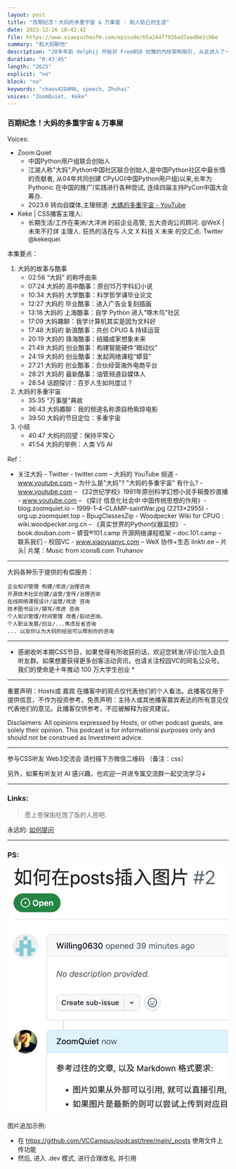 ```yaml
---
layout: post
title: "百期纪念！大妈的多重宇宙 & 万事屋 - 助人助己的生涯"
date: 2023-12-26 10:42:42 
file: https://www.xiaoyuzhoufm.com/episode/65a244f7926ad7aad0e1cb6e
summary: "和大妈聊他"
description: "20多年前 delphij 开始对 FreeBSD 优雅的内核架构吸引, 从此进入了一个完全不同的空间, 又历经了中美两国不同的 IT 环境, 对在校和35+程序猿都有什么建议?..."
duration: "0:43:45" 
length: "2625"
explicit: "no" 
block: "no" 
keywords: "chaos42DAMA, speech, Zhuhai"
voices: "ZoomQuiet，　Keke"
---
```


### 百期纪念！大妈的多重宇宙 & 万事屋

Voices:

- Zoom.Quiet
    + 中国Python用户组联合创始人
    + 江湖人称"大妈",Python中国社区联合创始人,是中国Python社区中最长情的贡献者, 从04年共同创建 CPyUG(中国Python用户组)以来,长年为 Pythonic 在中国的推广/实践进行各种尝试, 连续四届主持PyCon中国大会筹办. 
    + 2023.6 转向自媒体,主理频道: [大媽的多重宇宙 - YouTube](https://www.youtube.com/@Chaos42DAMA)
- Keke | CSS播客主理人:
    + 长期生活/工作在美洲/大洋洲 的前企业高管, 五大咨询公司顾问. @WeX | 未來不打烊 主理人. 狂热的活在与 人文 X 科技 X 未来 的交汇点. Twitter @kekequei


本集要点：

1. 大妈的故事与酷事
    - 02:56 “大妈” 的称呼由来
    - 07:24 大妈的 高中酷事：原创15万字科幻小说
    - 10:34 大妈的 大学酷事：科学哲学课毕业论文
    - 12:27 大妈的 毕业酷事：进入广告业复刻插画
    - 13:18 大妈的 上海酷事：自学 Python 进入“啄木鸟”社区
    - 17:09 大妈趣聊：我学计算机其实是因为文科好
    - 17:48 大妈的 新浪酷事：共创 CPUG & 持续运营
    - 20:19 大妈的 珠海酷事：结婚成家想象未来
    - 21:49 大妈的 创业酷事：构建智能硬件“眼动仪”
    - 24:19 大妈的 创业酷事：发起网络课程“蟒营”
    - 27:21 大妈的 创业酷事：合伙经营海外电商平台
    - 28:21 大妈的 最新酷事：油管频道自媒体人
    - 28:54 话题探讨：百岁人生如何度过？
2. 大妈的多重宇宙
    - 35:35 “万事屋”典故
    - 36:43 大妈趣聊：我的频道名称源自杨紫琼电影
    - 39:50 大妈的节目定位：多重宇宙
3. 小结
    - 40:47 大妈的回望：保持平常心
    - 41:54 大妈的举例：人类 VS AI

Ref：

- 关注大妈 - Twitter - twitter.com
– 大妈的 YouTube 频道 - www.youtube.com
– 为什么是"大妈"? "大妈的多重宇宙" 有什么? - www.youtube.com
– 《22世纪学校》1991年原创科学幻想小说手稿誊抄直播 - www.youtube.com
– 《探讨 信息化社会中 中国传统思想的作用》- blog.zoomquiet.io
– 1999-1-4-CLAMP-saintWar.jpg (2213×2955) - org.up.zoomquiet.top
– BpugClassesZip - Woodpecker Wiki for CPUG : wiki.woodpecker.org.cn
– 《真实世界的Python仪器监控》 - book.douban.com
– 蟒营®101.camp 开源网络课程框架 – doc.101.camp
– 联系我们 - 校园VC - www.xiaoyuanvc.com
– WeX 协作+生态 linktr.ee
– 片头| 片尾：Music from icons8.com Truhanov

---------------------------------------------------

大妈各种乐于提供的有偿服务：

    企业知识管理 构建/改进/治理咨询
    开源技术社区创建/运营/宣传/治理咨询
    在线网络课程设计/运营/改进 咨询
    技术图书设计/撰写/改进 咨询
    个人知识管理/时间管理 改善/启动咨询。
    个人职业发展/创业/...焦虑反省咨询
    ... 以及你认为大妈的经验可以帮到你的咨询

---------------------------------------------------

* 感谢收听本期CSS节目，如果觉得有所收获的话，欢迎您转发/评论/加入会员听友群。如果想要获得更多创客活动资讯，也请关注校园VC的同名公众号。我们的使命是十年推动 100 万大学生创业 *

---------------------------------------------------

重要声明：Hosts或 嘉宾 在播客中的观点仅代表他们的个人看法。此播客仅用于提供信息，不作为投资参考。免责声明：主持人或其他播客嘉宾表达的所有意见仅代表他们的意见。此播客仅供参考，不应被解释为投资建议。

Disclaimers: All opinions expressed by Hosts, or other podcast guests, are solely their opinion. This podcast is for informational purposes only and should not be construed as Investment advice.

---------------------------------------------------

参与CSS听友 Web3交流会 请扫描下方微信二维码 （备注：css）

另外，如果有听友对 AI 感兴趣，也欢迎一并进专属交流群一起交流学习↓


-------------
### Links: 
> 愿上苍保佑吃饱了饭的人民吧.


永远的: [如何提问](https://gitlab.com/101camp/2py/tasks/wikis/HandBooks/Hb4Ask)




-------------
### PS:

![](/images/2023-12-26-100-dama-img1.jpg)

图片追加示例:

- 在 https://github.com/VCCampus/podcast/tree/main/_posts 使用文件上传功能
- 然后, 进入 .dev 模式, 进行合理改名, 并引用


